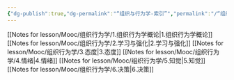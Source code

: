 ```yaml
---
{"dg-publish":true,"dg-permalink":"“组织与行为学-索引”","permalink":"/“组织与行为学-索引”/","dgPassFrontmatter":true}
---
```


[[Notes for lesson/Mooc/组织行为学/1.组织行为学概论\|1.组织行为学概论]]
[[Notes for lesson/Mooc/组织行为学/2.学习与强化\|2.学习与强化]]
[[Notes for lesson/Mooc/组织行为学/3.态度\|3.态度]]
[[Notes for lesson/Mooc/组织行为学/4.情绪\|4.情绪]]
[[Notes for lesson/Mooc/组织行为学/5.知觉\|5.知觉]]
[[Notes for lesson/Mooc/组织行为学/6.决策\|6.决策]]